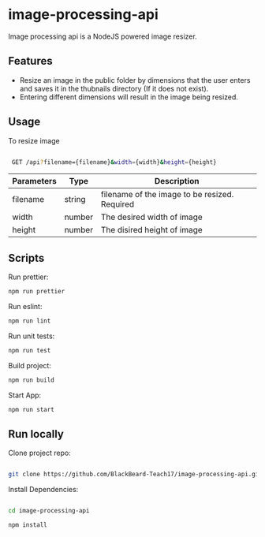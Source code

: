 # image-processing-api
Image processing api is a NodeJS powered image resizer.

## Features

- Resize an image in the public folder by dimensions that the user enters and saves it in the thubnails directory (If it does not exist).
- Entering different dimensions will result in the image being resized.

## Usage

To resize image

```sh

 GET /api?filename={filename}&width={width}&height={height}

 ```

| Parameters | Type    | Description |
| ---------- | ------- | ----------- |
| filename   | string  | filename of the image to be resized. Required |
| width      | number  | The desired width of image |
| height     | number  | The disired height of image |

## Scripts

Run prettier:

```sh
npm run prettier
```

Run eslint:

```sh
npm run lint
```

Run unit tests:

```sh
npm run test
```

Build project:

```sh
npm run build
```

Start App:

```sh
npm run start
```

## Run locally

Clone project repo:

```sh

git clone https://github.com/BlackBeard-Teach17/image-processing-api.git

```

Install Dependencies:

```sh

cd image-processing-api

npm install

```


